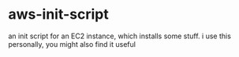 # aws-init-script
an init script for an EC2 instance, which installs some stuff. i use this personally, you might also find it useful
